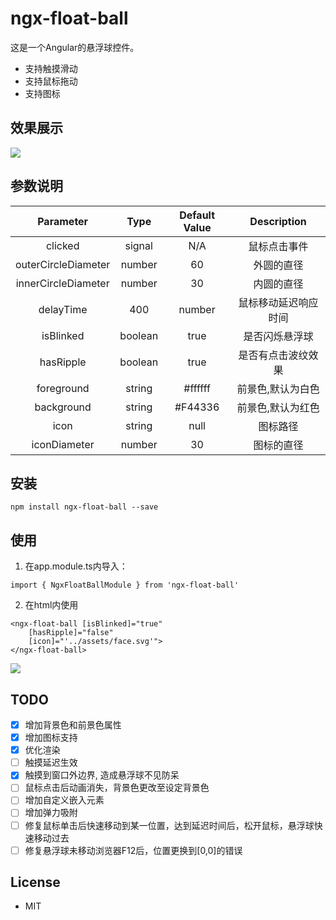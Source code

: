 # ngx-float-ball

这是一个Angular的悬浮球控件。

- 支持触摸滑动
- 支持鼠标拖动
- 支持图标

## 效果展示

![](http://fly-share-image.oss-cn-beijing.aliyuncs.com/18-9-4/97750938.jpg)

## 参数说明

Parameter | Type | Default Value | Description
:---:|:---:|:---:|:---:
clicked | signal | N/A | 鼠标点击事件
outerCircleDiameter | number | 60 | 外圆的直径
innerCircleDiameter | number | 30 | 内圆的直径
delayTime | 400 | number | 鼠标移动延迟响应时间
isBlinked | boolean | true | 是否闪烁悬浮球
hasRipple | boolean | true | 是否有点击波纹效果
foreground | string | #ffffff | 前景色,默认为白色
background | string | #F44336 | 前景色,默认为红色
icon | string | null | 图标路径
iconDiameter | number | 30 | 图标的直径


## 安装

```
npm install ngx-float-ball --save
```

## 使用

1. 在app.module.ts内导入：

```
import { NgxFloatBallModule } from 'ngx-float-ball'
```

2. 在html内使用

```
<ngx-float-ball [isBlinked]="true"
    [hasRipple]="false"
    [icon]="'../assets/face.svg'">
</ngx-float-ball>
```

![](http://fly-share-image.oss-cn-beijing.aliyuncs.com/18-9-5/53800170.jpg)

## TODO

- [x] 增加背景色和前景色属性
- [x] 增加图标支持
- [x] 优化渲染
- [ ] 触摸延迟生效
- [x] 触摸到窗口外边界, 造成悬浮球不见防呆
- [ ] 鼠标点击后动画消失，背景色更改至设定背景色
- [ ] 增加自定义嵌入元素
- [ ] 增加弹力吸附
- [ ] 修复鼠标单击后快速移动到某一位置，达到延迟时间后，松开鼠标，悬浮球快速移动过去
- [ ] 修复悬浮球未移动浏览器F12后，位置更换到[0,0]的错误

## License

- MIT